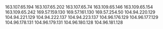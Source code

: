 163.107.65.194
163.107.65.202
163.107.65.74
163.109.65.146
163.109.65.154
163.109.65.242
169.57.159.130
169.57.161.130
169.57.254.50
104.94.220.129
104.94.221.129
104.94.222.137
104.94.223.137
104.96.176.129
104.96.177.129
104.96.178.131
104.96.179.131
104.96.180.128
104.96.181.128

